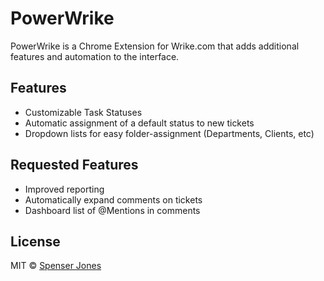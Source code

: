# PowerWrike

PowerWrike is a Chrome Extension for Wrike.com that adds additional features and automation to the interface.

## Features

* Customizable Task Statuses
* Automatic assignment of a default status to new tickets
* Dropdown lists for easy folder-assignment (Departments, Clients, etc)

## Requested Features

* Improved reporting
* Automatically expand comments on tickets
* Dashboard list of @Mentions in comments

## License

MIT © [Spenser Jones](http://spenserj.com)
